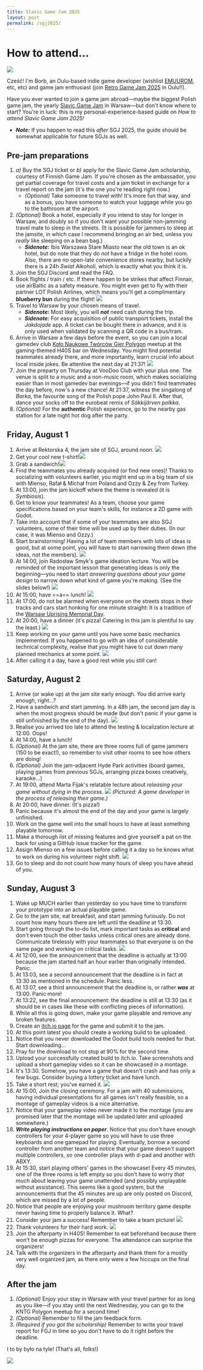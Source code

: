 ```yaml
---
title: Slavic Game Jam 2025
layout: post
permalink: /sgj2025/
---
```


# How to attend...

![](warsaw-skyline.jpg)

Cześć! I'm Borb, an Oulu-based indie game developer (wishlist [EMUUROM](https://store.steampowered.com/app/1634360/EMUUROM/), etc, etc) and game jam enthusiast (join [Retro Game Jam 2025](https://itch.io/jam/retro-game-jam-2025) in Oulu!!).

Have you ever wanted to join a game jam abroad—maybe the biggest Polish game jam, the yearly [Slavic Game Jam](https://slavicgamejam.org/) in Warsaw—but don't know where to start? You're in luck: this is my personal-experience-based guide on *How to attend Slavic Game Jam 2025!*
* ***Note:*** If you happen to read this *after* SGJ 2025, the guide should be somewhat applicable for future SGJs as well.

## Pre-jam preparations

1. *a)* Buy the SGJ ticket or *b)* apply for the Slavic Game Jam scholarship, courtesy of Finnish Game Jam. If you're chosen as the ambassador, you get partial coverage for travel costs and a jam ticket in exchange for a travel report on the jam (it's the one you're reading right now.)
	* *(Optional)* Take someone to travel with! It's more fun that way, and as a bonus, you have someone to watch your luggage while you go to the bathroom at the airport.
2. *(Optional)* Book a hotel, especially if you intend to stay for longer in Warsaw, and doubly so if you don't want your possible non-jamming travel mate to sleep in the streets. (It is possible for jammers to sleep at the jamsite, in which case I recommend bringing an air bed, unless you *really* like sleeping on a bean bag.)
	* ***Sidenote:*** Ibis Warszawa Stare Miasto near the old town is an ok hotel, but do note that they do *not* have a fridge in the hotel room. Also, there are no open-late convenience stores nearby, but luckily there is a 24h *Swiat Alkoholi*, which is exactly what you think it is.
3. Join the SGJ Discord and read the FAQ.
4. Book flights / train / etc. If there happen to be strikes that affect Finnair, use airBaltic as a safety measure. You might even get to fly with their partner LOT Polish Airlines, which means you'll get a complimentary **blueberry bun** during the flight! ![](blueberry-bun.jpg)
5. Travel to Warsaw by your chosen means of travel. 
	* ***Sidenote:*** Most likely, you will ***not*** need cash during the trip.
	- ***Sidenote:*** For easy acquisition of public transport tickets, install the *Jakdojade* app. A ticket can be bought there in advance, and it is only used when validated by scanning a QR code in a bus/tram.
6. Arrive in Warsaw a few days before the event, so you can join a local gamedev club [Koło Naukowe Twórców Gier Polygon](https://www.kntgpolygon.pl/) meetup at the gaming-themed H40S bar on Wednesday. You might find potential teammates already there, and more importantly, learn crucial info about local inside jokes. Be attentive the next day at 21:37! ![](h40s.jpg)
7. Join the preparty on Thursday at VooDoo Club with your plus one. The venue is split to a music and a non-music room, which makes socializing easier than in most gamedev bar evenings—if you didn't find teammates the day before, now's a new chance! At 21:37, witness the singalong of *Barka*, the favourite song of the Polish pope John Paul II. After that, dance your socks off to the eurobeat remix of *Säkkijärven polkka*.
8. *(Optional)* For the **authentic** Polish experience, go to the nearby gas station for a late night hot dog after the party.

## Friday, August 1

1. Arrive at Rektorska 4, the jam site of SGJ, around noon. ![](rektorska.jpg)
2. Get your cool new t-shirt!![](tshirt.jpg) 
3. Grab a sandwich!![](sandwiches.jpg)
4. Find the teammates you already acquired (or find new ones)! Thanks to socializing with volunteers earlier, you might end up in a big team of six with Mienso, Rafał & Michał from Poland and Ozzy & Zey from Turkey.
5. At 13:00, join the jam kickoff where the theme is revealed (it is *Symbiosis*).
6. Get to know your teammates! As a team, choose your game specifications based on your team's skills, for instance a 2D game with Godot.
7. Take into account that if some of your teammates are also SGJ volunteers, some of their time will be used up by their duties. (In our case, it was Mienso and Ozzy.)
8. Start brainstorming! Having a lot of team members with lots of ideas is good, but at some point, you will have to start narrowing them down (the ideas, not the members). ![](jamming-day-1.jpg)
9. At 14:00, join Radosław Smyk's game ideation lecture. You will be reminded of the important lesson that generating ideas is only the beginning—you need to start *answering questions about your game design* to narrow down what kind of game you're making. (See the slides below!) ![](game-idea-lecture.png)
10. At 15:00, have ==a== lunch! ![](lunch-fri.jpg)
11. At 17:00, do not be alarmed when everyone on the streets stops in their tracks and cars start honking for one minute straight: It is a tradition of the [Warsaw Uprising Memorial Day](https://en.wikipedia.org/wiki/Warsaw_Uprising#Warsaw_Uprising_Memorial_Day).
12. At 20:00, have a dinner (it's pizza! Catering in this jam is plentiful to say the least.) ![](pizza.jpg)
13. Keep working on your game until you have some basic mechanics implemented. If you happened to go with an idea of considerable technical complexity, realise that you might have to cut down many planned mechanics at some point. ![](day-1-progress.png)
14. After calling it a day, have a good rest while you still can!

## Saturday, August 2

1. Arrive (or wake up) at the jam site early enough. You did arrive early enough, right...?
2. Have a sandwich and start jamming. In a 48h jam, the second jam day is when the most progress should be made (but don't panic if your game is still unfinished by the end of the day). ![](sandwiches-mienso.jpg)
3. Realise you arrived too late to attend the testing & localization lecture at 12:00. Oops!
4. At 14:00, have a lunch!
5. *(Optional)* At the jam site, there are three rooms full of game jammers (150 to be exact!), so remember to visit other rooms to see how others are doing!
6. *(Optional)* Join the jam-adjacent Hyde Park activities (board games, playing games from previous SGJs, arranging pizza boxes creatively, karaoke...)
7. At 19:00, attend Marta Fijak's relatable lecture about *releasing your game without dying in the process*. ![](gamedev.jpg) *(Pictured: A game developer in the process of releasing their game.)*
8. At 20:00, have dinner. (It's pizza!)
9. Panic because it's almost the end of the day and your game is largely unfinished.
10. Work on the game well into the small hours to have at least something playable tomorrow.
11. Make a thorough list of missing features and give yourself a pat on the back for using a GitHub issue tracker for the game.
12. Assign Mienso on a few issues before calling it a day so he knows what to work on during his volunteer night shift. ![](day-2-progress.png)
13. Go to sleep and do not count how many hours of sleep you have ahead of you.

## Sunday, August 3

1. Wake up MUCH earlier than yesterday so you have time to transform your prototype into an actual playable game.
2. Go to the jam site, eat breakfast, and start jamming furiously. Do not count how many hours there are left until the deadline at 13:30.
3. Start going through the to-do list, mark important tasks as **critical** and don't even touch the other tasks unless critical ones are already done. Communicate tirelessly with your teammates so that everyone is on the same page and working on critical tasks. ![](jamming-day-3.jpg)
4. At 12:00, see the announcement that the deadline is actually at 13:00 because the jam started half an hour earlier than originally intended. Panic.
5. At 13:03, see a second announcement that the deadline is in fact at 13:30 as mentioned in the schedule. Panic less.
6. At 13:07, see a third announcement that the deadline is, or rather ***was*** at 13:00. Panic more!
7. At 13:22, see the final announcement: the deadline is still at 13:30 (as it should be in cases like these with conflicting pieces of information).
8. While all this is going down, make your game playable and remove any broken features.
9. Create an [itch.io page](https://kozcy.itch.io/infeshrooms) for the game and submit it to the jam.
10. At this point latest you should create a working build to be uploaded.
11. Notice that you never downloaded the Godot build tools needed for that. Start downloading...
12. Pray for the download to not stop at 90% for the second time.
13. Upload your successfully created build to itch.io. Take screenshots and upload a short gameplay video so it can be showcased in a montage.
14. It's 13:30. Somehow, you have a game that doesn't crash and has only a few bugs. Consider buying a lottery ticket and have lunch.
15. Take a short rest; you've earned it. ![](bean-bag.jpg)
16. At 15:00, Join the closing ceremony. For a jam with 40 submissions, having individual presentations for all games isn't really feasible, so a montage of gameplay videos is a nice alternative.
17. Notice that your gameplay video never made it to the montage (you are promised later that the montage will be updated later and uploaded somewhere.)
18. ***Write playing instructions on paper***. Notice that you don't have enough controllers for your 4-player game so you will have to use three keyboards and one gamepad for playing. Eventually, borrow a second controller from another team and notice that your game doesn't support multiple controllers, so one controller plays with d-pad and another with ABXY.
19. At 15:30, start playing others' games in the showcase! Every 45 minutes, one of the three rooms is left empty so you don't have to worry *that much* about leaving your game unattended (and possibly unplayable without assistance). This seems like a good system, but the announcements that the 45 minutes are up are only posted on Discord, which are missed by a lot of people.
20. Notice that people are enjoying your mushroom territory game despite never having time to properly balance it. What?
21. Consider your jam a success! Remember to take a team picture! ![](team.jpg)
22. Thank volunteers for their hard work. ![](volunteer-at-work.jpg)
23. Join the afterparty in H40S! Remember to eat beforehand because there won't be enough pizzas for everyone. The attendance can surprise the organizers!
24. Talk with the organizers in the afterparty and thank them for a mostly very well organized jam, as there only were a few hiccups on the final day.

## After the jam

1. *(Optional)* Enjoy your stay in Warsaw with your travel partner for as long as you like—if you stay until the next Wednesday, you can go to the KNTG Polygon meetup for a second time!
2. *(Optional)* Remember to fill the jam feedback form.
3. *(Required if you got the scholarship)* Remember to write your travel report for FGJ in time so you don't have to do it right before the deadline. 

I to by było na tyle! (That's all, folks!)

![](thats-all-folks.gif)